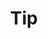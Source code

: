 ---
title : "Tip"
layout : category-archive
category: Tip
permalink : /tips/
author profile : true
sidebar_main : true
---
